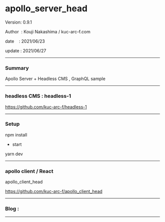 ﻿# apollo_server_head

 Version: 0.9.1

 Author  : Kouji Nakashima / kuc-arc-f.com

 date    : 2021/06/23

 update  : 2021/06/27

***
### Summary

Apollo Server + Headless CMS , GraphQL sample

***
### headless CMS : headless-1
https://github.com/kuc-arc-f/headless-1

***
### Setup

npm install

* start

yarn dev

***
### apollo client / React
apollo_client_head

https://github.com/kuc-arc-f/apollo_client_head

***
### Blog :


***

